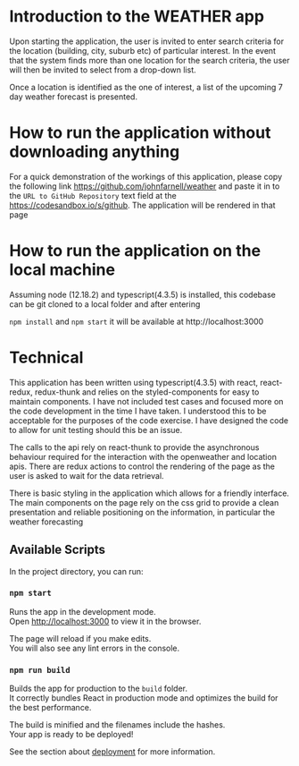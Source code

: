 # Introduction to the WEATHER app

Upon starting the application, the user is invited to enter search criteria for the location (building, city, suburb etc) of particular interest. In the event that the system finds more than one location for the search criteria, the user will then be invited to select from a drop-down list. 

Once a location is identified as the one of interest, a list of the upcoming 7 day weather forecast is presented.

# How to run the application without downloading anything

For a quick demonstration of the workings of this application, please copy the following link https://github.com/johnfarnell/weather and paste it in to the
`URL to GitHub Repository` text field at the https://codesandbox.io/s/github. The application will be rendered in that page

# How to run the application on the local machine

Assuming node (12.18.2) and typescript(4.3.5) is installed, this codebase can be git cloned to a local folder and after entering 

`npm install` and `npm start` it will be available at http://localhost:3000

# Technical

This application has been written using typescript(4.3.5) with react, react-redux, redux-thunk and relies on the styled-components for easy to maintain components. 
I have not included test cases and focused more on the code development in the time I have taken. I understood this to be acceptable for the purposes of the 
code exercise. I have designed the code to allow for unit testing should this be an issue.

The calls to the api rely on react-thunk to provide the asynchronous behaviour required for the interaction with the openweather and location apis. There are redux actions
to control the rendering of the page as the user is asked to wait for the data retrieval.

There is basic styling in the application which allows for a friendly interface. The main components on the page rely on the css grid to provide a clean presentation and reliable positioning on the information, in particular the weather forecasting

## Available Scripts

In the project directory, you can run:

### `npm start`

Runs the app in the development mode.\
Open [http://localhost:3000](http://localhost:3000) to view it in the browser.

The page will reload if you make edits.\
You will also see any lint errors in the console.

### `npm run build`

Builds the app for production to the `build` folder.\
It correctly bundles React in production mode and optimizes the build for the best performance.

The build is minified and the filenames include the hashes.\
Your app is ready to be deployed!

See the section about [deployment](https://facebook.github.io/create-react-app/docs/deployment) for more information.


